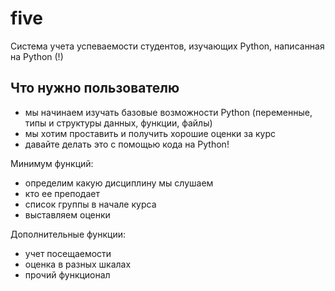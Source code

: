 # five
Система учета успеваемости студентов, изучающих Python, написанная на Python (!)

## Что нужно пользователю

- мы начинаем изучать базовые возможности Python (переменные, типы и структуры данных, функции, файлы)
- мы хотим проставить и получить хорошие оценки за курс
- давайте делать это с помощью кода на Python!

Минимум функций:

- определим какую дисциплину мы слушаем 
- кто ее преподает
- список группы в начале курса
- выставляем оценки

Дополнительные функции:

- учет посещаемости
- оценка в разных шкалах
- прочий функционал
